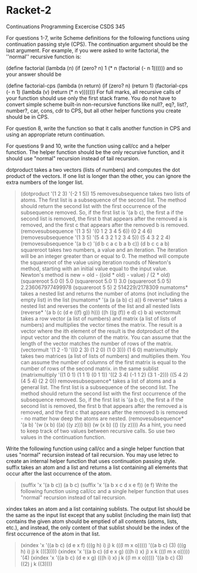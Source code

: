 # Racket-2
Continuations Programming Excercise 
CSDS 345

For questions 1-7, write Scheme definitions for the following functions using continuation passing style (CPS). The continuation argument should be the last argument. For example, if you were asked to write factorial, the ''normal'' recursive function is:

(define factorial
  (lambda (n)
    (if (zero? n)
        1
        (* n (factorial (- n 1))))))
and so your answer should be

(define factorial-cps
  (lambda (n return)
    (if (zero? n)
        (return 1)
        (factorial-cps (- n 1) (lambda (v) (return (* n v)))))))
For full marks, all recursive calls of your function should use only the first stack frame.  You do not have to convert simple scheme built-in non-recursive functions like null?, eq?, list?, number?, car, cons, cdr to CPS, but all other helper functions you create should be in CPS.

For question 8, write the function so that it calls another function in CPS and using an appropriate return continuation.

For questions 9 and 10, write the function using call/cc and a helper function.  The helper function should be the only recursive function, and it should use "normal" recursion instead of tail recursion.

dotproduct takes a two vectors (lists of numbers) and computes the dot product of the vectors. If one list is longer than the other, you can ignore the extra numbers of the longer list.
> (dotproduct '(1 2 3) '(-2 1 5))
15
removesubsequence takes two lists of atoms. The first list is a subsequence of the second list. The method should return the second list with the first occurrence of the subsequence removed. So, if the first list is '(a b c), the first a if the second list is removed, the first b that appears after the removed a is removed, and the first c that appears after the removed b is removed.
> (removesubsequence '(1 3 5) '(0 1 2 3 4 5 6))
(0 2 4 6)
> (removesubsequence '(1 3 5) '(5 4 3 2 1 2 3 4 5))
(5 4 3 2 2 4)
> (removesubsequence '(a b c) '(d b c a c b a b c))
(d b c c a b)
squareroot takes two numbers, a value and an iteration. The iteration will be an integer greater than or equal to 0. The method will compute the squareroot of the value using iteration rounds of Newton's method, starting with an initial value equal to the input value.
Newton's method is new = old - ((old * old) - value) / (2 * old)
> (squareroot 5.0 0)
5.0
> (squareroot 5.0 1)
3.0
> (squareroot 5.0 5)
2.236067977499978
> (squareroot 5 5)
2 514229/2178309
numatoms* takes a nested list and returns the number of atoms (not including the empty list) in the list
> (numatoms* '(a (a (a b) c) a))
6
reverse* takes a nested list and reverses the contents of the list and all nested lists
> (reverse* '(a b (c (d e ((f) g)) h)))
((h ((g (f)) e d) c) b a)
vectormult takes a row vector (a list of numbers) and matrix (a list of lists of numbers) and multiplies the vector times the matrix. The result is a vector where the ith element of the result is the dotproduct of the input vector and the ith column of the matrix. You can assume that the length of the vector matches the number of rows of the matrix.
> (vectormult '(1 2 -1) '((0 2 3) (1 2 0) (1 0 3)))
(1 6 0)
matrixmultiply takes two matrices (a list of lists of numbers) and multiplies them. You can assume the number of columns of the first matrix is equal to the number of rows of the second matrix.
in the same sublist
> (matrixmultiply '((1 0 1) (1 1 1) (0 1 1)) '((2 3 4) (-1 1 2) (3 1 -2)))
((5 4 2) (4 5 4) (2 2 0))
removesubsequence* takes a list of atoms and a general list. The first list is a subsequence of the second list. The method should return the second list with the first occurrence of the subsequence removed. So, if the first list is '(a b c), the first a if the second list is removed, the first b that appears after the removed a is removed, and the first c that appears after the removed b is removed - no matter how deep the atoms are nested.
> (removesubsequence* '(a b) '(w (x b) ((a) ((y z))) b))
(w (x b) (() ((y z))))
As a hint, you need to keep track of two values between recursive calls. So use two values in the continuation function.

Write the following function using call/cc and a single helper function that uses "normal" recursion instead of tail recursion. You may use letrec to create an internal helper function that uses continuation passing style.
suffix takes an atom and a list and returns a list containing all elements that occur after the last occurrence of the atom.
> (suffix 'x '(a b c))
(a b c)
> (suffix 'x '(a b x c d x e f))
(e f)
Write the following function using call/cc and a single helper function that uses "normal" recursion instead of tail recursion. 

xindex takes an atom and a list containing sublists. The output list should be the same as the input list except that any sublist (including the main list) that contains the given atom should be emptied of all contents (atoms, lists, etc.), and instead, the only content of that sublist should be the index of the first occurrence of the atom in that list.
> (xindex 'x '((a b c) (d e x f) (((g h) i) j) k (((l m x o)))))
'((a b c) (3) (((g h) i) j) k (((3))))
> (xindex 'x '((a b c) (d e x g) (((h i) x) j) x k (((l m x o)))))
'(4)
> (xindex 'x '((a b c) (d e x g) (((h i) x) j k ((l m x o)))))
'((a b c) (3) ((2) j k ((3))))
